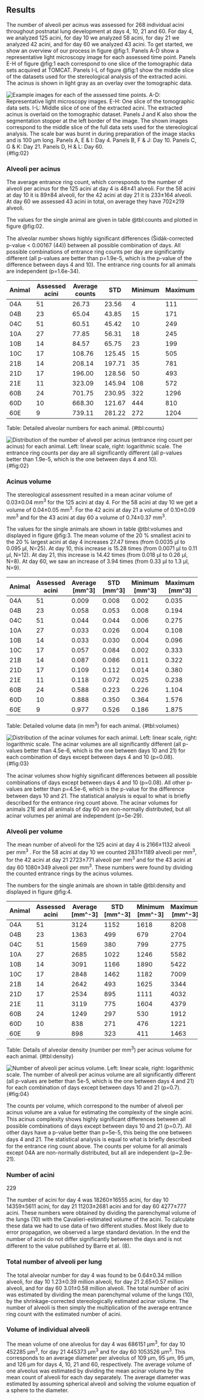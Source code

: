## Results

The number of alveoli per acinus was assessed for 268 individual acini throughout postnatal lung development at days 4, 10, 21 and 60.
For day 4, we analyzed 125 acini, for day 10 we analyzed 58 acini, for
day 21 we analyzed 42 acini, and for day 60 we analyzed 43 acini.
To get started, we show an overview of our process in figure @fig:1. Panels A-D show a representative light
microscopy image for each assessed time point. Panels E-H of figure @fig:1 each correspond to one slice of the
tomographic data sets acquired at TOMCAT. Panels I-L of figure @fig:1 show the middle slice of the datasets
used for the stereological analysis of the extracted acini. The acinus is shown in light gray as an overlay
over the tomographic data.

![Example images for each of the assessed time points.
  A-D: Representative light microscopy images.
  E-H: One slice of the tomographic data sets.
  I-L: Middle slice of one of the extracted acini.
  The extracted acinus is overlaid on the tomographic dataset.
  Panels J and K also show the segmentation stopper at the left border of the image.
  The shown images correspond to the middle slice of the full data sets used for the stereological analysis.
  The scale bar was burnt in during preparation of the image stacks and is 100 μm long.
  Panels A, E & I: Day 4. Panels B, F & J: Day 10. Panels C, G & K: Day 21. Panels D, H & L: Day 60.](images/fig02.png){#fig:02}

### Alveoli per acinus

The average entrance ring count, which corresponds to the number of alveoli per acinus for the 125 acini
at day 4 is 48±41 alveoli. For the 58 acini at day 10 it is 89±84 alveoli, for the 42 acini at day 21 it is
233±164 alveoli. At day 60 we assessed 43 acini in total, on average they have 702±219 alveoli.

The values for the single animal are given in table @tbl:counts and plotted in figure @fig:02.

The alveolar number shows highly signiﬁcant differences (Šidák-corrected p-value < 0.00167 (44)) between all possible combination of days.
All possible combinations of entrance ring counts per day are significantly different (all p-values are better than p=1.9e-5, which is the p-value of the difference between days 4 and 10). The entrance ring counts for all animals are independent (p=1.6e-34).

|Animal|Assessed acini|Average counts|STD   |Minimum|Maximum|
|------|--------------|--------------|------|-------|-------|
|04A   |51            |26.73         |23.56 |4      |111    |
|04B   |23            |65.04         |43.85 |15     |171    |
|04C   |51            |60.51         |45.42 |10     |249    |
|10A   |27            |77.85         |56.31 |18     |245    |
|10B   |14            |84.57         |65.75 |23     |199    |
|10C   |17            |108.76        |125.45|15     |505    |
|21B   |14            |208.14        |197.71|35     |781    |
|21D   |17            |196.00        |128.56|50     |493    |
|21E   |11            |323.09        |145.94|108    |572    |
|60B   |24            |701.75        |230.95|322    |1296   |
|60D   |10            |668.30        |121.67|444    |810    |
|60E   |9             |739.11        |281.22|272    |1204   |

Table: Detailed alveolar numbers for each animal. {#tbl:counts}

![Distribution of the number of alveoli per acinus (entrance ring count per acinus) for each animal.
  Left: linear scale, right: logarithmic scale.
  The entrance ring counts per day are all significantly different (all p-values better than 1.9e-5, which is the one between days 4 and 10).](images/fig02.png){#fig:02}

### Acinus volume

The stereological assessment resulted in a mean acinar volume of 0.03±0.04 mm<sup>3</sup> for the 125 acini at
day 4. For the 58 acini at day 10 we get a volume of 0.04±0.05 mm<sup>3</sup>. For the 42 acini at day 21 a volume
of 0.10±0.09 mm<sup>3</sup> and for the 43 acini at day 60 a volume of 0.74±0.37 mm<sup>3</sup>.

The values for the single animals are shown in table @tbl:volumes and displayed in figure @fig:3. The mean volume of the
20 % smallest acini to the 20 % largest acini at day 4 increases 27.47 times (from 0.0035 μl to 0.095 μl,
N=25). At day 10, this increase is 15.28 times (from 0.0071 μl to 0.11 μl, N=12). At day 21, this increase
is 14.42 times (from 0.018 μl to 0.26 μl, N=8). At day 60, we saw an increase of 3.94 times (from 0.33 μl
to 1.3 μl, N=9).

|Animal|Assessed acini|Average [mm^3]|STD [mm^3]|Minimum [mm^3]|Maximum [mm^3]|
|------|--------------|--------------|----------|--------------|--------------|
|04A   |51            |0.009         |0.008     |0.002         |0.035         |
|04B   |23            |0.058         |0.053     |0.008         |0.194         |
|04C   |51            |0.044         |0.044     |0.006         |0.275         |
|10A   |27            |0.033         |0.026     |0.004         |0.108         |
|10B   |14            |0.033         |0.030     |0.004         |0.096         |
|10C   |17            |0.057         |0.084     |0.002         |0.333         |
|21B   |14            |0.087         |0.086     |0.011         |0.322         |
|21D   |17            |0.109         |0.112     |0.014         |0.380         |
|21E   |11            |0.118         |0.072     |0.025         |0.238         |
|60B   |24            |0.588         |0.223     |0.226         |1.104         |
|60D   |10            |0.888         |0.350     |0.364         |1.576         |
|60E   |9             |0.977         |0.526     |0.186         |1.875         |

Table: Detailed volume data (in mm<sup>3</sup>) for each animal. {#tbl:volumes}

![Distribution of the acinar volumes for each animal.
  Left: linear scale, right: logarithmic scale.
  The acinar volumes are all significantly different (all p-values better than 4.5e-6, which is the one between days 10 and 21) for each combination of days except between days 4 and 10 (p=0.08).](images/fig03.png){#fig:03}

The acinar volumes show highly signiﬁcant differences between all possible combinations of days except
between days 4 and 10 (p=0.08). All other p-values are better than p=4.5e-6, which is the p-value for
the difference between days 10 and 21. The statistical analysis is equal to what is brieﬂy described
for the entrance ring count above. The acinar volumes for animals 21E and all animals of day 60 are
non-normally distributed, but all acinar volumes per animal are independent (p=5e-29).

### Alveoli per volume

The mean number of alveoli for the 125 acini at day 4 is 2166±1132 alveoli per mm<sup>3</sup> . For the 58 acini
at day 10 we counted 2831±1189 alveoli per mm<sup>3</sup>, for the 42 acini at day 21 2723±771 alveoli per mm<sup>3</sup>
and for the 43 acini at day 60 1080±349 alveoli per mm<sup>3</sup>. These numbers were found by dividing the
counted entrance rings by the acinus volumes.

The numbers for the single animals are shown in table @tbl:density and displayed in figure @fig:4.

|Animal|Assessed acini|Average [mm^-3]|STD [mm^-3]|Minimum [mm^-3]|Maximum [mm^-3]|
|------|--------------|---------------|-----------|---------------|---------------|
|04A   |51            |3124           |1152       |1618           |8208           |
|04B   |23            |1363           |499        |679            |2704           |
|04C   |51            |1569           |380        |799            |2775           |
|10A   |27            |2685           |1022       |1246           |5582           |
|10B   |14            |3091           |1166       |1890           |5422           |
|10C   |17            |2848           |1462       |1182           |7009           |
|21B   |14            |2642           |493        |1625           |3344           |
|21D   |17            |2534           |895        |1111           |4032           |
|21E   |11            |3119           |775        |1604           |4379           |
|60B   |24            |1249           |297        |530            |1912           |
|60D   |10            |838            |271        |476            |1221           |
|60E   |9             |898            |323        |411            |1463           |


Table: Details of alveolar density (number per mm<sup>3</sup>) per acinus volume for each animal. {#tbl:density}

![Number of alveoli per acinus volume. Left: linear scale, right: logarithmic scale. The number
of alveoli per acinus volume are all significantly different (all p-values are better than 5e-5, which is the
one between days 4 and 21) for each combination of days except between days 10 and 21 (p=0.7).](images/fig04.png){#fig:04}

The counts per volume, which correspond to the number of alveoli per acinus volume are a value for
estimating the complexity of the single acini. This acinus complexity shows highly signiﬁcant differences
between all possible combinations of days except between days 10 and 21 (p=0.7). All other days have a
p-value better than p=5e-5, this being the one between days 4 and 21. The statistical analysis is equal
to what is brieﬂy described for the entrance ring count above. The counts per volume for all animals
except 04A are non-normally distributed, but all are independent (p=2.9e-21).

### Number of acini

229

The number of acini for day 4 was 18260±16555 acini, for day 10 14359±5611 acini, for day 21 11203±2681
acini and for day 60 4277±777 acini. These numbers were obtained by dividing the parenchymal volume
of the lungs (10) with the Cavalieri-estimated volume of the acini. To calculate these data we had to
use data of two different studies. Most likely due to error propagation, we observed a large standard
deviation. In the end the number of acini do not diﬀer significantly between the days and is not different
to the value published by Barre et al. (8).

### Total number of alveoli per lung

The total alveolar number for day 4 was found to be 0.64±0.34 million alveoli, for day 10 1.23±0.39
million alveoli, for day 21 2.65±0.57 million alveoli, and for day 60 3.01±0.58 million alveoli. The total
number of acini was estimated by dividing the mean parenchymal volume of the lungs (10), by the
shrinkage-corrected stereologically estimated acinar volume. The number of alveoli is then simply the
multiplication of the average entrance ring count with the estimated number of acini.

### Volume of individual alveoli

The mean volume of one alveolus for day 4 was 686151 μm<sup>3</sup>, for day 10 452285 μm<sup>3</sup>, for day 21 445373 μm<sup>3</sup>
and for day 60 1053526 μm<sup>3</sup>. This corresponds to an average diameter per alveolus of 109 μm, 95 μm,
95 μm, and 126 μm for days 4, 10, 21 and 60, respectively. The average volume of one alveolus was
estimated by dividing the mean acinar volume by the mean count of alveoli for each day separately.
The average diameter was estimated by assuming spherical alveoli and solving the volume equation of a
sphere to the diameter.
